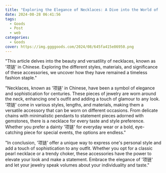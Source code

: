 ```yaml
---
title: "Exploring the Elegance of Necklaces: A Dive into the World of '项链'"
date: 2024-08-28 06:41:56
tags:
  - Goods
  - Post
  - web
categories:
  - Goods
cover: https://img.ggggoods.com/2024/08/645fa415e86950.png
---
```


"This article delves into the beauty and versatility of necklaces, known as '项链' in Chinese. Exploring the different styles, materials, and significance of these accessories, we uncover how they have remained a timeless fashion staple."

"Necklaces, known as '项链' in Chinese, have been a symbol of elegance and sophistication for centuries. These pieces of jewelry are worn around the neck, enhancing one's outfit and adding a touch of glamour to any look. '项链' come in various styles, lengths, and materials, making them a versatile accessory that can be worn on different occasions. From delicate chains with minimalistic pendants to statement pieces adorned with gemstones, there is a necklace for every taste and style preference. Whether you prefer a dainty '项链' for everyday wear or a bold, eye-catching piece for special events, the options are endless."

"In conclusion, '项链' offer a unique way to express one's personal style and add a touch of sophistication to any outfit. Whether you opt for a classic pearl necklace or a trendy choker, these accessories have the power to elevate your look and make a statement. Embrace the elegance of '项链' and let your jewelry speak volumes about your individuality and taste."
